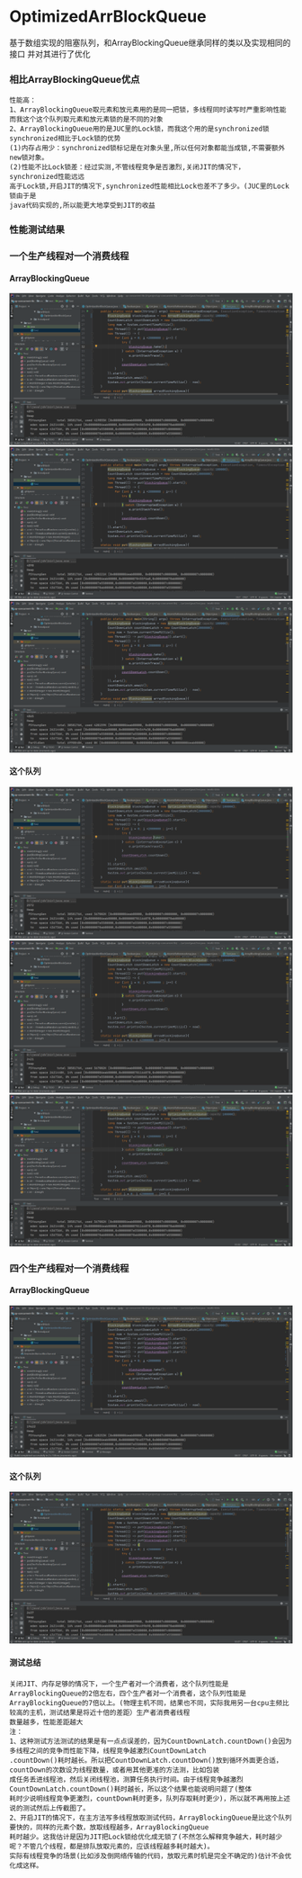 # OptimizedArrBlockQueue
 基于数组实现的阻塞队列，和ArrayBlockingQueue继承同样的类以及实现相同的接口
 并对其进行了优化
 
### 相比ArrayBlockingQueue优点
    性能高：
    1、ArrayBlockingQueue取元素和放元素用的是同一把锁，多线程同时读写时严重影响性能
    而我这个这个队列取元素和放元素锁的是不同的对象
    2、ArrayBlockingQueue用的是JUC里的Lock锁，而我这个用的是synchronized锁
    synchronized相比于Lock锁的优势
    (1)内存占用少：synchronized锁标记是在对象头里,所以任何对象都能当成锁,不需要额外new锁对象。
    (2)性能不比Lock锁差：经过实测,不管线程竞争是否激烈,关闭JIT的情况下，synchronized性能远远
    高于Lock锁,开启JIT的情况下,synchronized性能相比Lock也差不了多少。(JUC里的Lock锁由于是
    java代码实现的,所以能更大地享受到JIT的收益
### 性能测试结果
    
### 一个生产线程对一个消费线程
#### ArrayBlockingQueue
![arr](https://github.com/65487123/zp-concurrent-lib/raw/master/picture/arro.png)
![arr](https://github.com/65487123/zp-concurrent-lib/raw/master/picture/arro1.png)
![arr](https://github.com/65487123/zp-concurrent-lib/raw/master/picture/arro2.png)
#### 这个队列
![mine](https://github.com/65487123/zp-concurrent-lib/raw/master/picture/oao.png)
![mine](https://github.com/65487123/zp-concurrent-lib/raw/master/picture/oao1.png)
![mine](https://github.com/65487123/zp-concurrent-lib/raw/master/picture/oao2.png)
### 四个生产线程对一个消费线程
#### ArrayBlockingQueue
![arr](https://github.com/65487123/zp-concurrent-lib/raw/master/picture/arr2.png)
#### 这个队列
![mine](https://github.com/65487123/zp-concurrent-lib/raw/master/picture/oa2.png)
#### 测试总结
    关闭JIT、内存足够的情况下，一个生产者对一个消费者，这个队列性能是ArrayBlockingQueue的2倍左右，四个生产者对一个消费者，这个队列性能是
    ArrayBlockingQueue的7倍以上。(物理主机不同，结果也不同，实际我用另一台cpu主频比较高的主机，测试结果是将近十倍的差距）生产者消费者线程
    数量越多，性能差距越大
    注：
    1、这种测试方法测试的结果是有一点点误差的，因为CountDownLatch.countDown()会因为多线程之间的竞争而性能下降，线程竞争越激烈CountDownLatch
    .countDown()耗时越长。所以把CountDownLatch.countDown()放到循环外面更合适，countDown的次数设为线程数量，或者用其他更准的方法测，比如包装
    成任务丢进线程池，然后关闭线程池，测算任务执行时间。由于线程竞争越激烈CountDownLatch.countDown()耗时越长，所以这个结果也能说明问题了(整体
    耗时少说明线程竞争更激烈，countDown耗时更多，队列存取耗时更少)，所以就不再用按上述说的测试然后上传截图了。
    2、开启JIT的情况下，在主方法写多线程放取测试代码，ArrayBlockingQueue是比这个队列要快的，同样的元素个数，放取线程越多，ArrayBlockingQueue
    耗时越少。这我估计是因为JIT把Lock锁给优化成无锁了(不然怎么解释竞争越大，耗时越少呢？不管几个线程，都是排队放取元素的，应该线程越多耗时越大)。
    实际有线程竞争的场景(比如涉及倒网络传输的代码，放取元素时机是完全不确定的)估计不会优化成这样。
    
   
